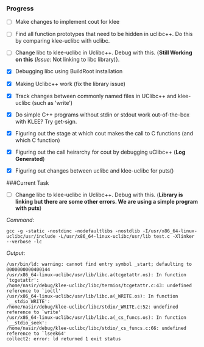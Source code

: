 ### Progress
- [ ] Make changes to implement cout for klee
- [ ] Find all function prototypes that need to be hidden in uclibc++. Do this by comparing klee-uclibc with uclibc.
- [ ] Change libc to klee-uclibc in Uclibc++. Debug with this. {__Still Working on this__ (_Issue_: Not linking to libc library)}.
- [x] Debugging libc using BuildRoot installation
- [x] Making Uclibc++ work (fix the library issue)
- [x] Track changes between commonly named files in UClibc++ and klee-uclibc (such as 'write')
- [x] Do simple C++ programs without stdin or stdout work out-of-the-box with KLEE? Try get-sign. 
- [x] Figuring out the stage at which cout makes the call to C functions (and which C function)
- [x] Figuring out the call heirarchy for cout by debugging uClibc++ (__Log Generated__)
- [x] Figuring out changes between uclibc and klee-uclibc for puts()



###Current Task
- [ ] Change libc to klee-uclibc in Uclibc++. Debug with this. (__Library is linking but there are some other errors. We are using a simple program with puts__)

_Command_:
```
gcc -g -static -nostdinc -nodefaultlibs -nostdlib -I/usr/x86_64-linux-uclibc/usr/include -L/usr/x86_64-linux-uclibc/usr/lib test.c -Xlinker --verbose -lc
```

_Output_:
```
/usr/bin/ld: warning: cannot find entry symbol _start; defaulting to 0000000000400144
/usr/x86_64-linux-uclibc/usr/lib/libc.a(tcgetattr.os): In function `tcgetattr':
/home/nasir/debug/klee-uclibc/libc/termios/tcgetattr.c:43: undefined reference to `ioctl'
/usr/x86_64-linux-uclibc/usr/lib/libc.a(_WRITE.os): In function `__stdio_WRITE':
/home/nasir/debug/klee-uclibc/libc/stdio/_WRITE.c:52: undefined reference to `write'
/usr/x86_64-linux-uclibc/usr/lib/libc.a(_cs_funcs.os): In function `__stdio_seek':
/home/nasir/debug/klee-uclibc/libc/stdio/_cs_funcs.c:66: undefined reference to `lseek64'
collect2: error: ld returned 1 exit status
```
